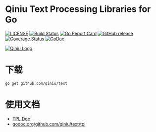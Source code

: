 Qiniu Text Processing Libraries for Go
===============

[![LICENSE](https://img.shields.io/github/license/qiniu/text.svg)](https://github.com/qiniu/text/blob/master/LICENSE)
[![Build Status](https://travis-ci.org/qiniu/text.svg?branch=master)](https://travis-ci.org/qiniu/text)
[![Go Report Card](https://goreportcard.com/badge/github.com/qiniu/text)](https://goreportcard.com/report/github.com/qiniu/text)
[![GitHub release](https://img.shields.io/github/v/tag/qiniu/text.svg?label=release)](https://github.com/qiniu/text/releases)
[![Coverage Status](https://codecov.io/gh/qiniu/text/branch/master/graph/badge.svg)](https://codecov.io/gh/qiniu/text)
[![GoDoc](https://img.shields.io/badge/Godoc-reference-blue.svg)](https://godoc.org/github.com/qiniu/text)

[![Qiniu Logo](http://open.qiniudn.com/logo.png)](http://www.qiniu.com/)

# 下载

```
go get github.com/qiniu/text
```

# 使用文档

* [TPL Doc](https://github.com/qiniu/text/tree/master/tpl)
* [godoc.org/github.com/qiniu/text/tpl](http://godoc.org/github.com/qiniu/text/tpl)
